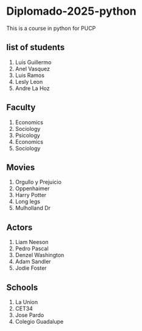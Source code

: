 # Diplomado-2025-python
This is a course in python for PUCP

## list of students
1. Luis Guillermo
2. Anel Vasquez
3. Luis Ramos
4. Lesly Leon
5. Andre La Hoz

## Faculty
1. Economics
2. Sociology
3. Psicology
4. Economics
5. Sociology

## Movies
1. Orgullo y Prejuicio
2. Oppenhaimer
3. Harry Potter
4. Long legs
5. Mulholland Dr

## Actors
1. Liam Neeson
2. Pedro Pascal
3. Denzel Washington
4. Adam Sandler
5. Jodie Foster

## Schools
1. La Union
2. CET34
3. Jose Pardo
4. Colegio Guadalupe